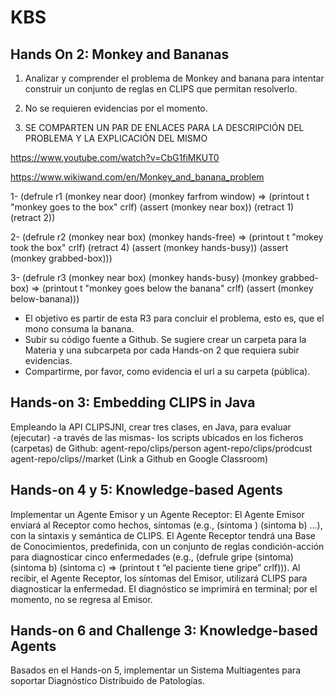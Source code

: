 # KBS

## Hands On 2: Monkey and Bananas

1. Analizar y comprender el problema de Monkey and banana para intentar construir un conjunto de reglas en CLIPS que permitan resolverlo.

2. No se requieren evidencias por el momento.

3. SE COMPARTEN UN PAR DE ENLACES PARA LA DESCRIPCIÓN DEL PROBLEMA Y LA EXPLICACIÓN DEL MISMO

https://www.youtube.com/watch?v=CbG1fiMKUT0

https://www.wikiwand.com/en/Monkey_and_banana_problem

1- (defrule r1 (monkey near door) (monkey farfrom window) => (printout  t "monkey goes to the box" crlf) (assert (monkey near box)) (retract 1) (retract 2))

2- (defrule r2 (monkey near box) (monkey hands-free) => (printout t "mokey took the box" crlf) (retract 4) (assert (monkey hands-busy)) (assert (monkey grabbed-box)))


3- (defrule r3 (monkey near box) (monkey hands-busy) (monkey grabbed-box) => (printout t "monkey goes below the banana" crlf) (assert (monkey below-banana)))


- El objetivo es partir de esta R3 para concluir el problema, esto es, que el mono consuma la banana.
- Subir su código fuente a Github. Se sugiere crear un carpeta para la Materia y una subcarpeta por cada Hands-on 2 que requiera subir evidencias.
- Compartirme, por favor, como evidencia el url a su carpeta (pública).

## Hands-on 3: Embedding CLIPS in Java

Empleando la API CLIPSJNI, crear tres clases, en Java, para evaluar (ejecutar)  -a través de las mismas- los scripts ubicados en los ficheros (carpetas) de Github:
agent-repo/clips/person
agent-repo/clips/prodcust
agent-repo/clips//market
(Link a Github en Google Classroom)

## Hands-on 4 y 5: Knowledge-based Agents

Implementar un Agente Emisor y un Agente Receptor: 
El Agente Emisor enviará al Receptor como hechos, síntomas (e.g., (sintoma ) (sintoma b) …),  con la sintaxis y semántica de CLIPS.
El Agente Receptor tendrá una Base de Conocimientos, predefinida, con un conjunto de reglas condición-acción para diagnosticar cinco enfermedades  (e.g., (defrule gripe (sintoma) (sintoma b) (sintoma c) => (printout t “el paciente tiene gripe” crlf))).
Al recibir, el Agente Receptor, los síntomas del Emisor, utilizará CLIPS para diagnosticar la enfermedad.
El diagnóstico se imprimirá en terminal; por el momento, no se regresa al Emisor. 

## Hands-on 6 and Challenge 3: Knowledge-based Agents

Basados en el Hands-on 5, implementar un Sistema Multiagentes para soportar Diagnóstico Distribuido de Patologías.
